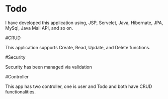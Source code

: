 # Todo

I have developed this application using, JSP, Servelet, Java, Hibernate, JPA, MySql, Java Mail API, and so on.

#CRUD

This application supports Create, Read, Update, and Delete functions.

#Security

Security has been managed via validation

#Controller

This app has two controller, one is user and Todo and both have CRUD functionalities.
